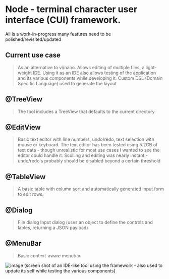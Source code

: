 # Node - terminal character user interface (CUI) framework.

All is a work-in-progress many features need to be polished/revisited/updated

## Current use case 
> As an alternative to vi/nano. Allows editing of multiple files, a light-weight IDE.
> Using it as an IDE also allows testing of the application and its various components while developing it.
> Custom DSL (Domain Specific Language) used to generate the layout

## @TreeView
  > The tool includes a TreeView that defaults to the current directory

## @EditView
  > Basic text editor with line numbers, undo/redo, text selection with mouse or keyboard.
  > The text editor has been tested using 5.2GB of text data - though unrealistic for most use cases I wanted to see the editor could handle it.
  > Scolling and editing was nearly instant - undo/redo's probably should be disabled beyond a certain threshold 

## @TableView
  > A basic table with column sort and automatically generated input form to edit rows. 

## @Dialog
  > File dialog
  > Input dialog (uses an object to define the controls and lables, returning a JSON payload)

## @MenuBar
  > Basic context-aware menubar 


![image](https://github.com/user-attachments/assets/0b0dfa14-31de-416f-989b-5102a95c3a50)
(screen shot of an IDE-like tool using the framework - also used to update its self while testing the various components)

